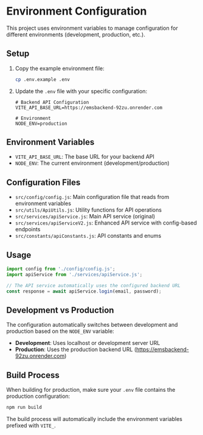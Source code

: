 # Environment Configuration

This project uses environment variables to manage configuration for different environments (development, production, etc.).

## Setup

1. Copy the example environment file:
   ```bash
   cp .env.example .env
   ```

2. Update the `.env` file with your specific configuration:
   ```env
   # Backend API Configuration
   VITE_API_BASE_URL=https://emsbackend-92zu.onrender.com
   
   # Environment
   NODE_ENV=production
   ```

## Environment Variables

- `VITE_API_BASE_URL`: The base URL for your backend API
- `NODE_ENV`: The current environment (development/production)

## Configuration Files

- `src/config/config.js`: Main configuration file that reads from environment variables
- `src/utils/ApiUtils.js`: Utility functions for API operations
- `src/services/apiService.js`: Main API service (original)
- `src/services/apiServiceV2.js`: Enhanced API service with config-based endpoints
- `src/constants/apiConstants.js`: API constants and enums

## Usage

```javascript
import config from './config/config.js';
import apiService from './services/apiService.js';

// The API service automatically uses the configured backend URL
const response = await apiService.login(email, password);
```

## Development vs Production

The configuration automatically switches between development and production based on the `NODE_ENV` variable:

- **Development**: Uses localhost or development server URL
- **Production**: Uses the production backend URL (https://emsbackend-92zu.onrender.com)

## Build Process

When building for production, make sure your `.env` file contains the production configuration:

```bash
npm run build
```

The build process will automatically include the environment variables prefixed with `VITE_`.
